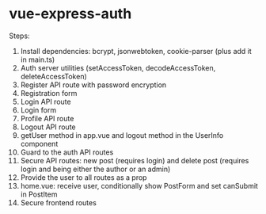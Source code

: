 # vue-express-auth

Steps:
1. Install dependencies: bcrypt, jsonwebtoken, cookie-parser (plus add it in main.ts)
2. Auth server utilities (setAccessToken, decodeAccessToken, deleteAccessToken)
3. Register API route with password encryption
4. Registration form
5. Login API route
6. Login form
7. Profile API route
8. Logout API route
9. getUser method in app.vue and logout method in the UserInfo component
10. Guard to the auth API routes
11. Secure API routes: new post (requires login) and delete post (requires login and being either the author or an admin)
12. Provide the user to all routes as a prop
13. home.vue: receive user, conditionally show PostForm and set canSubmit in PostItem
14. Secure frontend routes
